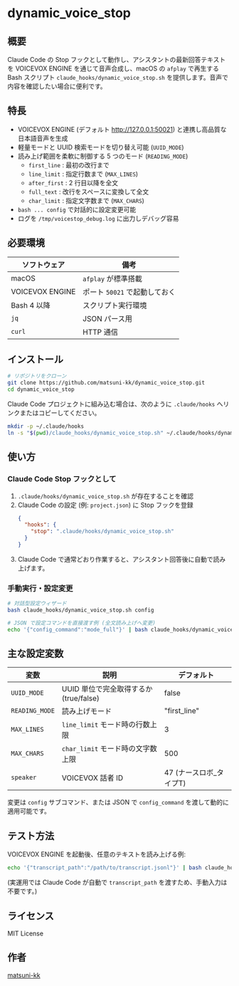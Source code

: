 # dynamic_voice_stop

## 概要
Claude Code の Stop フックとして動作し、アシスタントの最新回答テキストを VOICEVOX ENGINE を通じて音声合成し、macOS の `afplay` で再生する Bash スクリプト `claude_hooks/dynamic_voice_stop.sh` を提供します。音声で内容を確認したい場合に便利です。

## 特長
- VOICEVOX ENGINE (デフォルト http://127.0.0.1:50021) と連携し高品質な日本語音声を生成
- 軽量モードと UUID 検索モードを切り替え可能 (`UUID_MODE`)
- 読み上げ範囲を柔軟に制御する 5 つのモード (`READING_MODE`)
  - `first_line`   : 最初の改行まで
  - `line_limit`   : 指定行数まで (`MAX_LINES`)
  - `after_first`  : 2 行目以降を全文
  - `full_text`    : 改行をスペースに変換して全文
  - `char_limit`   : 指定文字数まで (`MAX_CHARS`)
- `bash ... config` で対話的に設定変更可能
- ログを `/tmp/voicestop_debug.log` に出力しデバッグ容易

## 必要環境
| ソフトウェア | 備考 |
|--------------|------|
| macOS | `afplay` が標準搭載 |
| VOICEVOX ENGINE | ポート `50021` で起動しておく |
| Bash 4 以降 | スクリプト実行環境 |
| `jq` | JSON パース用 |
| `curl` | HTTP 通信 |

## インストール
```bash
# リポジトリをクローン
git clone https://github.com/matsuni-kk/dynamic_voice_stop.git
cd dynamic_voice_stop
```

Claude Code プロジェクトに組み込む場合は、次のように `.claude/hooks` へリンクまたはコピーしてください。
```bash
mkdir -p ~/.claude/hooks
ln -s "$(pwd)/claude_hooks/dynamic_voice_stop.sh" ~/.claude/hooks/dynamic_voice_stop.sh
```

## 使い方
### Claude Code Stop フックとして
1. `.claude/hooks/dynamic_voice_stop.sh` が存在することを確認
2. Claude Code の設定 (例: `project.json`) に Stop フックを登録
   ```json
   {
     "hooks": {
       "stop": ".claude/hooks/dynamic_voice_stop.sh"
     }
   }
   ```
3. Claude Code で通常どおり作業すると、アシスタント回答後に自動で読み上げます。

### 手動実行・設定変更
```bash
# 対話型設定ウィザード
bash claude_hooks/dynamic_voice_stop.sh config

# JSON で設定コマンドを直接渡す例 (全文読み上げへ変更)
echo '{"config_command":"mode_full"}' | bash claude_hooks/dynamic_voice_stop.sh
```

## 主な設定変数
| 変数 | 説明 | デフォルト |
|------|------|------------|
| `UUID_MODE` | UUID 単位で完全取得するか (true/false) | false |
| `READING_MODE` | 読み上げモード | "first_line" |
| `MAX_LINES` | `line_limit` モード時の行数上限 | 3 |
| `MAX_CHARS` | `char_limit` モード時の文字数上限 | 500 |
| `speaker` | VOICEVOX 話者 ID | 47 (ナースロボ_タイプT) |

変更は `config` サブコマンド、または JSON で `config_command` を渡して動的に適用可能です。

## テスト方法
VOICEVOX ENGINE を起動後、任意のテキストを読み上げる例:
```bash
echo '{"transcript_path":"/path/to/transcript.jsonl"}' | bash claude_hooks/dynamic_voice_stop.sh
```
(実運用では Claude Code が自動で `transcript_path` を渡すため、手動入力は不要です。)

## ライセンス
MIT License

## 作者
[matsuni-kk](https://github.com/matsuni-kk)
